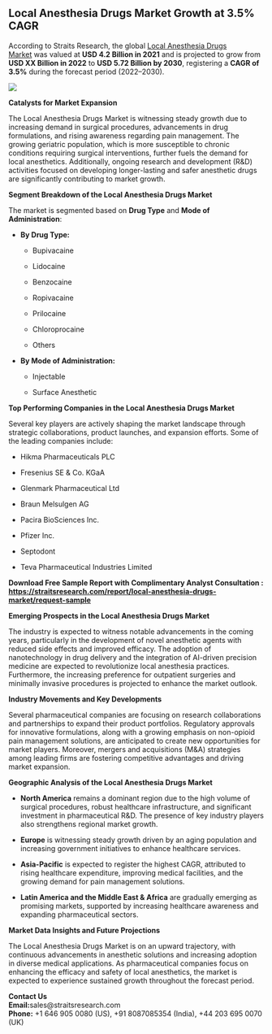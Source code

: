 <h2 data-pm-slice="">Local Anesthesia Drugs Market Growth at 3.5% CAGR</h2>
<p data-pm-slice="">According to Straits Research, the global <a href="https://straitsresearch.com/report/local-anesthesia-drugs-market">Local Anesthesia Drugs Market</a>&nbsp;was valued at <strong>USD 4.2 Billion in 2021</strong> and is projected to grow from <strong>USD XX Billion in 2022</strong> to <strong>USD 5.72 Billion by 2030</strong>, registering a <strong>CAGR of 3.5%</strong> during the forecast period (2022&ndash;2030).</p>
<img src="https://blogger.googleusercontent.com/img/b/R29vZ2xl/AVvXsEhS_BgtwX9AGTNAzGDp_VEe_QJa_-JQ9MBrDX-oi0kNy4oyosHifd_vw6D8Fpr8SksAa0vGh_UQ8he4brD0zhvEChms3P_3l0E0Mlwf0VPdYY_E8KK5pitLpAYKIEKvyrnA1d2mpD0fuHLzo9JlRSfhJ5j5A3-UOWzwTyObRWG70QfSIrPzQiuZ9I6AvA/s954/9.jpg">
<p><strong>Catalysts for Market Expansion</strong></p>
<p>The Local Anesthesia Drugs Market is witnessing steady growth due to increasing demand in surgical procedures, advancements in drug formulations, and rising awareness regarding pain management. The growing geriatric population, which is more susceptible to chronic conditions requiring surgical interventions, further fuels the demand for local anesthetics. Additionally, ongoing research and development (R&amp;D) activities focused on developing longer-lasting and safer anesthetic drugs are significantly contributing to market growth.</p>
<p><strong>Segment Breakdown of the Local Anesthesia Drugs Market</strong></p>
<p>The market is segmented based on <strong>Drug Type</strong> and <strong>Mode of Administration</strong>:</p>
<ul data-spread="">
<li>
<p><strong>By Drug Type:</strong></p>
<ul data-spread="">
<li>
<p>Bupivacaine</p>
</li>
<li>
<p>Lidocaine</p>
</li>
<li>
<p>Benzocaine</p>
</li>
<li>
<p>Ropivacaine</p>
</li>
<li>
<p>Prilocaine</p>
</li>
<li>
<p>Chloroprocaine</p>
</li>
<li>
<p>Others</p>
</li>
</ul>
</li>
<li>
<p><strong>By Mode of Administration:</strong></p>
<ul data-spread="">
<li>
<p>Injectable</p>
</li>
<li>
<p>Surface Anesthetic</p>
</li>
</ul>
</li>
</ul>
<p><strong>Top Performing Companies in the Local Anesthesia Drugs Market</strong></p>
<p>Several key players are actively shaping the market landscape through strategic collaborations, product launches, and expansion efforts. Some of the leading companies include:</p>
<ul data-spread="">
<li>
<p>Hikma Pharmaceuticals PLC</p>
</li>
<li>
<p>Fresenius SE &amp; Co. KGaA</p>
</li>
<li>
<p>Glenmark Pharmaceutical Ltd</p>
</li>
<li>
<p>Braun Melsulgen AG</p>
</li>
<li>
<p>Pacira BioSciences Inc.</p>
</li>
<li>
<p>Pfizer Inc.</p>
</li>
<li>
<p>Septodont</p>
</li>
<li>
<p>Teva Pharmaceutical Industries Limited</p>
</li>
</ul>
<p><strong>Download Free Sample Report with&nbsp;Complimentary Analyst Consultation : <a href="https://straitsresearch.com/report/local-anesthesia-drugs-market/request-sample">https://straitsresearch.com/report/local-anesthesia-drugs-market/request-sample</a><br /></strong></p>
<p><strong>Emerging Prospects in the Local Anesthesia Drugs Market</strong></p>
<p>The industry is expected to witness notable advancements in the coming years, particularly in the development of novel anesthetic agents with reduced side effects and improved efficacy. The adoption of nanotechnology in drug delivery and the integration of AI-driven precision medicine are expected to revolutionize local anesthesia practices. Furthermore, the increasing preference for outpatient surgeries and minimally invasive procedures is projected to enhance the market outlook.</p>
<p><strong>Industry Movements and Key Developments</strong></p>
<p>Several pharmaceutical companies are focusing on research collaborations and partnerships to expand their product portfolios. Regulatory approvals for innovative formulations, along with a growing emphasis on non-opioid pain management solutions, are anticipated to create new opportunities for market players. Moreover, mergers and acquisitions (M&amp;A) strategies among leading firms are fostering competitive advantages and driving market expansion.</p>
<p><strong>Geographic Analysis of the Local Anesthesia Drugs Market</strong></p>
<ul data-spread="">
<li>
<p><strong>North America</strong> remains a dominant region due to the high volume of surgical procedures, robust healthcare infrastructure, and significant investment in pharmaceutical R&amp;D. The presence of key industry players also strengthens regional market growth.</p>
</li>
<li>
<p><strong>Europe</strong> is witnessing steady growth driven by an aging population and increasing government initiatives to enhance healthcare services.</p>
</li>
<li>
<p><strong>Asia-Pacific</strong> is expected to register the highest CAGR, attributed to rising healthcare expenditure, improving medical facilities, and the growing demand for pain management solutions.</p>
</li>
<li>
<p><strong>Latin America and the Middle East &amp; Africa</strong> are gradually emerging as promising markets, supported by increasing healthcare awareness and expanding pharmaceutical sectors.</p>
</li>
</ul>
<p><strong>Market Data Insights and Future Projections</strong></p>
<p>The Local Anesthesia Drugs Market is on an upward trajectory, with continuous advancements in anesthetic solutions and increasing adoption in diverse medical applications. As pharmaceutical companies focus on enhancing the efficacy and safety of local anesthetics, the market is expected to experience sustained growth throughout the forecast period.</p>
<p><strong>Contact Us</strong><br /><strong>Email:</strong><a>sales@straitsresearch.com</a><br /><strong>Phone:</strong> +1 646 905 0080 (US), +91 8087085354 (India), +44 203 695 0070 (UK)</p>
